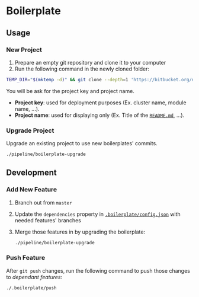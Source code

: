 # Boilerplate

## Usage

### New Project

1. Prepare an empty git repository and clone it to your computer
2. Run the following command in the newly cloned folder:

```bash
TEMP_DIR="$(mktemp -d)" && git clone --depth=1 'https://bitbucket.org/nabstudio/boilerplates' "${TEMP_DIR}" && "${TEMP_DIR}/pipeline/boilerplate-init" && rm -rf "${TEMP_DIR}"
```

You will be ask for the project key and project name.

- **Project key**: used for deployment purposes (Ex. cluster name, module name, ...).
- **Project name**: used for displaying only (Ex. Title of the [`README.md`](../README.md), ...).

### Upgrade Project

Upgrade an existing project to use new boilerplates' commits.

```bash
./pipeline/boilerplate-upgrade
```

## Development

### Add New Feature

1. Branch out from `master`
2. Update the `dependencies` property in [`.boilerplate/config.json`](./config.json) with needed features' branches
3. Merge those features in by upgrading the boilerplate:

   ```bash
   ./pipeline/boilerplate-upgrade
   ```

### Push Feature

After `git push` changes, run the following command to push those changes to _dependant features_:

```bash
./.boilerplate/push
```

